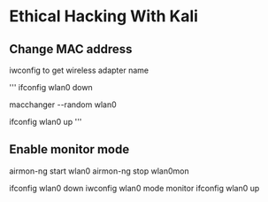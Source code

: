 # Ethical Hacking With Kali

## Change MAC address
iwconfig to get wireless adapter name

'''
ifconfig wlan0 down

macchanger --random wlan0

ifconfig wlan0 up
'''

## Enable monitor mode
airmon-ng start wlan0
airmon-ng stop wlan0mon

ifconfig wlan0 down
iwconfig wlan0 mode monitor
ifconfig wlan0 up



